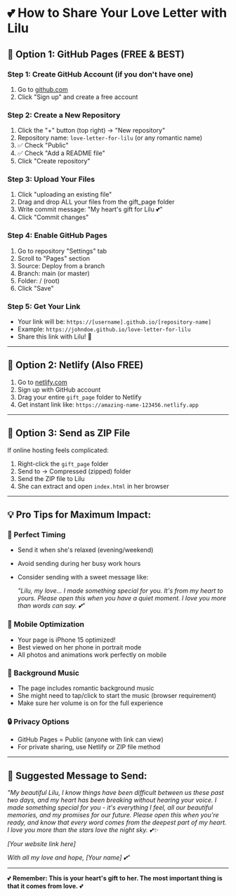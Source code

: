 # 💕 How to Share Your Love Letter with Lilu

## 🌟 **Option 1: GitHub Pages (FREE & BEST)**

### Step 1: Create GitHub Account (if you don't have one)
1. Go to [github.com](https://github.com)
2. Click "Sign up" and create a free account

### Step 2: Create a New Repository
1. Click the "+" button (top right) → "New repository"
2. Repository name: `love-letter-for-lilu` (or any romantic name)
3. ✅ Check "Public"
4. ✅ Check "Add a README file"
5. Click "Create repository"

### Step 3: Upload Your Files
1. Click "uploading an existing file"
2. Drag and drop ALL your files from the gift_page folder
3. Write commit message: "My heart's gift for Lilu 💕"
4. Click "Commit changes"

### Step 4: Enable GitHub Pages
1. Go to repository "Settings" tab
2. Scroll to "Pages" section
3. Source: Deploy from a branch
4. Branch: main (or master)
5. Folder: / (root)
6. Click "Save"

### Step 5: Get Your Link
- Your link will be: `https://[username].github.io/[repository-name]`
- Example: `https://johndoe.github.io/love-letter-for-lilu`
- Share this link with Lilu! 🎉

---

## 🚀 **Option 2: Netlify (Also FREE)**

1. Go to [netlify.com](https://netlify.com)
2. Sign up with GitHub account
3. Drag your entire `gift_page` folder to Netlify
4. Get instant link like: `https://amazing-name-123456.netlify.app`

---

## 📱 **Option 3: Send as ZIP File**

If online hosting feels complicated:

1. Right-click the `gift_page` folder
2. Send to → Compressed (zipped) folder
3. Send the ZIP file to Lilu
4. She can extract and open `index.html` in her browser

---

## 💡 **Pro Tips for Maximum Impact:**

### 📅 Perfect Timing
- Send it when she's relaxed (evening/weekend)
- Avoid sending during her busy work hours
- Consider sending with a sweet message like:
  
  *"Lilu, my love... I made something special for you. It's from my heart to yours. Please open this when you have a quiet moment. I love you more than words can say. 💕"*

### 📱 Mobile Optimization
- Your page is iPhone 15 optimized!
- Best viewed on her phone in portrait mode
- All photos and animations work perfectly on mobile

### 🎵 Background Music
- The page includes romantic background music
- She might need to tap/click to start the music (browser requirement)
- Make sure her volume is on for the full experience

### 🔒 Privacy Options
- GitHub Pages = Public (anyone with link can view)
- For private sharing, use Netlify or ZIP file method

---

## 📨 **Suggested Message to Send:**

*"My beautiful Lilu, I know things have been difficult between us these past two days, and my heart has been breaking without hearing your voice. I made something special for you - it's everything I feel, all our beautiful memories, and my promises for our future. Please open this when you're ready, and know that every word comes from the deepest part of my heart. I love you more than the stars love the night sky. 💕✨*

*[Your website link here]*

*With all my love and hope,*
*[Your name] 💕"*

---

💕 **Remember: This is your heart's gift to her. The most important thing is that it comes from love.** 💕
